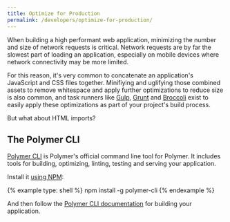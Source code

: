 ```yaml
---
title: Optimize for Production
permalink: /developers/optimize-for-production/
---
```


When building a high performant web application, minimizing the number and size of network requests is critical. Network requests are by far the slowest part of loading an application, especially on mobile devices where network connectivity may be more limited.

For this reason, it's very common to concatenate an application's JavaScript and CSS files together. Minifiying and uglifying those combined assets to remove whitespace and apply further optimizations to reduce size is also common, and task runners like [Gulp](http://gulpjs.com/), [Grunt](http://gruntjs.com/) and [Broccoli](http://broccolijs.com/) exist to easily apply these optimizations as part of your project's build process.

But what about HTML imports?

## The Polymer CLI

[Polymer CLI](https://www.polymer-project.org/2.0/docs/tools/polymer-cli)  is Polymer's official command line tool for Polymer. It includes tools for building, optimizing, linting, testing and serving your application.

Install it [using NPM](https://www.npmjs.com/package/polymer-cli):

{% example type: shell %}
npm install -g polymer-cli
{% endexample %}

And then follow the [Polymer CLI documentation](https://www.polymer-project.org/2.0/docs/tools/polymer-cli) for building your application.
